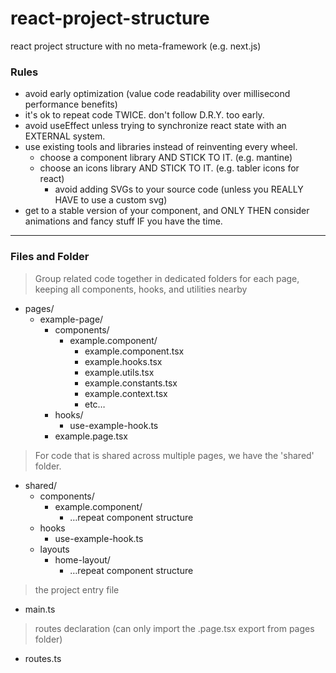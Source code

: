 # react-project-structure
react project structure with no meta-framework (e.g. next.js)

### Rules
* avoid early optimization (value code readability over millisecond performance benefits)
* it's ok to repeat code TWICE. don't follow D.R.Y. too early.
* avoid useEffect unless trying to synchronize react state with an EXTERNAL system. 
* use existing tools and libraries instead of reinventing every wheel.
  - choose a component library AND STICK TO IT. (e.g. mantine)
  - choose an icons library AND STICK TO IT. (e.g. tabler icons for react)
    - avoid adding SVGs to your source code (unless you REALLY HAVE to use a custom svg)
* get to a stable version of your component, and ONLY THEN consider animations and fancy stuff IF you have the time.


________________




### Files and Folder


> Group related code together in dedicated folders for each page, keeping all components, hooks, and utilities nearby


* pages/
   * example-page/
      * components/
         * example.component/
            * example.component.tsx
            * example.hooks.tsx
            * example.utils.tsx
            * example.constants.tsx
            * example.context.tsx
            * etc…
      * hooks/
         * use-example-hook.ts
      * example.page.tsx


> For code that is shared across multiple pages, we have the 'shared' folder.

* shared/
   * components/
      * example.component/
         * …repeat component structure
   * hooks
      * use-example-hook.ts
   * layouts
      * home-layout/
         * …repeat component structure


> the project entry file

* main.ts


> routes declaration (can only import the .page.tsx export from pages folder)
* routes.ts
